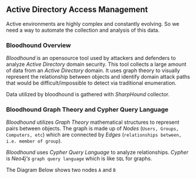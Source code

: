## Active Directory Access Management
Active environments are highly complex and constantly evolving. So we need a way to automate the collection and analysis of this data.

### Bloodhound Overview
*Bloodhound* is an opensource tool used by attackers and defenders to analyze *Active Directory* domain security. This tool collects a large amount of data from an *Active Directory* domain.
It uses graph theory to visually represent the relationship between objects and identify domain attack paths that would be difficult/impossible to detect via traditional enumeration.

Data utilized by bloodhound is gathered with *SharpHound* collector.

### Bloodhound Graph Theory and Cypher Query Language
*Bloodhound* utilizes *Graph Theory* mathematical structures to represent pairs between objects. The graph is made up of *Nodes* (`Users, Groups, Computers, etc`) which are connected by *Edges* (`relationships between, i.e. member of group`). 

*Bloodhound* uses *Cypher Query Language* to analyze relationships. *Cypher* is *Neo4j's* `graph query language` which is like `SQL` for graphs.

The Diagram Below shows two nodes `A` and `B` 